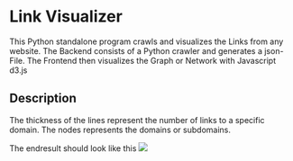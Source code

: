 # Link Visualizer

This Python standalone program crawls and visualizes the Links from any website.
The Backend consists of a Python crawler and generates a json-File.
The Frontend then visualizes the Graph or Network with Javascript d3.js

## Description

The thickness of the lines represent the number of links to a specific domain.
The nodes represents the domains or subdomains.

The endresult should look like this
![](https://raw.githubusercontent.com/wuda-io/link-visualizer/master/Example.PNG)
